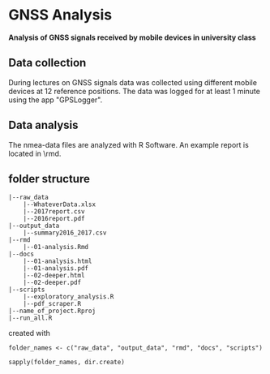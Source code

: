 # GNSS Analysis
**Analysis of GNSS signals received by mobile devices in university class**

## Data collection
During lectures on GNSS signals data was collected using different mobile devices at 12 reference positions. The data was logged for at least 1 minute using the app "GPSLogger". 

## Data analysis
The nmea-data files are analyzed with R Software. An example report is located in \rmd.

## folder structure

```name_of_project
|--raw_data
    |--WhateverData.xlsx
    |--2017report.csv
    |--2016report.pdf
|--output_data
    |--summary2016_2017.csv
|--rmd
    |--01-analysis.Rmd
|--docs
    |--01-analysis.html
    |--01-analysis.pdf
    |--02-deeper.html
    |--02-deeper.pdf
|--scripts
    |--exploratory_analysis.R
    |--pdf_scraper.R
|--name_of_project.Rproj
|--run_all.R
```


created with

```{r}
folder_names <- c("raw_data", "output_data", "rmd", "docs", "scripts")

sapply(folder_names, dir.create)
```

